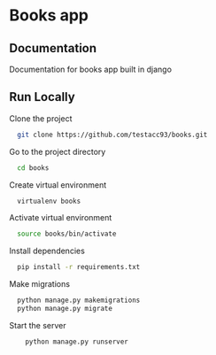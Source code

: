 # Books app

## Documentation

Documentation for books app built in django


  
## Run Locally

Clone the project

```bash
  git clone https://github.com/testacc93/books.git
```

Go to the project directory

```bash
  cd books
```
Create virtual environment

```bash
  virtualenv books
```
Activate virtual environment

```bash
  source books/bin/activate
```

Install dependencies

```bash
  pip install -r requirements.txt
```
Make migrations

```bash
  python manage.py makemigrations
  python manage.py migrate
```

Start the server

```bash
    python manage.py runserver
```

  
